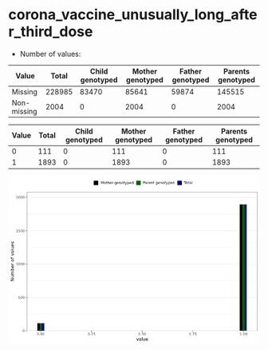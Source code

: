 # corona_vaccine_unusually_long_after_third_dose
- Number of values:

| Value | Total | Child genotyped | Mother genotyped | Father genotyped | Parents genotyped |
| ----- | ----- | --------------- | ---------------- | ---------------- |---------------- |
| Missing | 228985 | 83470 | 85641 | 59874 | 145515 |
| Non-missing | 2004 | 0 | 2004 | 0 | 2004 |

| Value | Total | Child genotyped | Mother genotyped | Father genotyped | Parents genotyped |
| ----- | ----- | --------------- | ---------------- | ---------------- |---------------- |
| 0 | 111 | 0 | 111 | 0 | 111 |
| 1 | 1893 | 0 | 1893 | 0 | 1893 |



![](corona_vaccine_unusually_long_after_third_dose_n.png)




